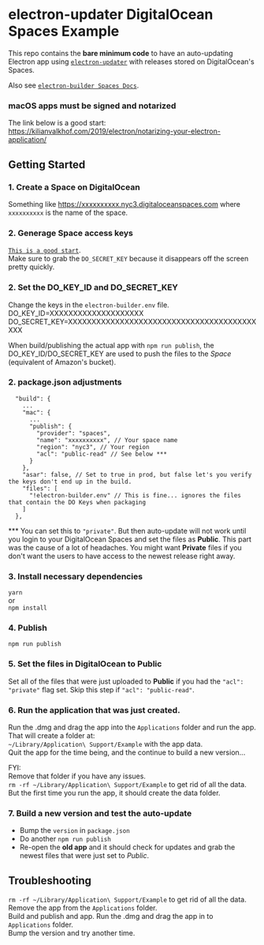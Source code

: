 # electron-updater DigitalOcean Spaces Example

This repo contains the **bare minimum code** to have an auto-updating Electron app using [`electron-updater`](https://www.electron.build/auto-update) with releases stored on DigitalOcean's Spaces.  

Also see [`electron-builder Spaces Docs`](https://www.electron.build/configuration/publish.html#spacesoptions).  

### macOS apps must be signed and notarized
The link below is a good start:  
https://kilianvalkhof.com/2019/electron/notarizing-your-electron-application/  

## Getting Started

### 1. Create a Space on DigitalOcean
Something like https://xxxxxxxxxx.nyc3.digitaloceanspaces.com where `xxxxxxxxxx` is the name of the space.

### 2. Generage Space access keys
[`This is a good start`](https://www.digitalocean.com/community/tutorials/how-to-create-a-digitalocean-space-and-api-key).  
Make sure to grab the `DO_SECRET_KEY` because it disappears off the screen pretty quickly.

### 2. Set the DO_KEY_ID and DO_SECRET_KEY
Change the keys in the `electron-builder.env` file.
DO_KEY_ID=XXXXXXXXXXXXXXXXXXXX  
DO_SECRET_KEY=XXXXXXXXXXXXXXXXXXXXXXXXXXXXXXXXXXXXXXXXXXX  

When build/publishing the actual app with `npm run publish`, the DO_KEY_ID/DO_SECRET_KEY are used to push the files to the *Space* (equivalent of Amazon's bucket).

### 2. package.json adjustments
```
  "build": {
    ...
    "mac": {
      ...
      "publish": {
        "provider": "spaces",
        "name": "xxxxxxxxxx", // Your space name
        "region": "nyc3", // Your region
        "acl": "public-read" // See below ***
      }
    },
    "asar": false, // Set to true in prod, but false let's you verify the keys don't end up in the build.
    "files": [
      "!electron-builder.env" // This is fine... ignores the files that contain the DO Keys when packaging
    ]
  },
```

*** You can set this to `"private"`. But then auto-update will not work until you login to your DigitalOcean Spaces and set the files as **Public**. This part was the cause of a lot of headaches. You might want **Private** files if you don't want the users to have access to the newest release right away.

### 3. Install necessary dependencies
`yarn`  
or  
`npm install`  

### 4. Publish
`npm run publish`

### 5. Set the files in DigitalOcean to Public
Set all of the files that were just uploaded to **Public** if you had the `"acl": "private"` flag set. Skip this step if `"acl": "public-read"`.

### 6. Run the application that was just created.
Run the .dmg and drag the app into the `Applications` folder and run the app. That will create a folder at:  
`~/Library/Application\ Support/Example` with the app data.  
Quit the app for the time being, and the continue to build a new version...  

FYI:  
Remove that folder if you have any issues.  
`rm -rf ~/Library/Application\ Support/Example` to get rid of all the data.  
But the first time you run the app, it should create the data folder.

### 7. Build a new version and test the auto-update
- Bump the `version` in `package.json`  
- Do another `npm run publish`  
- Re-open the **old app** and it should check for updates and grab the newest files that were just set to *Public*.  


## Troubleshooting
`rm -rf ~/Library/Application\ Support/Example` to get rid of all the data.  
Remove the app from the `Applications` folder.  
Build and publish and app. Run the .dmg and drag the app in to `Applications` folder.  
Bump the version and try another time.  
